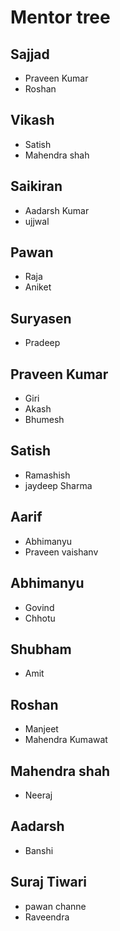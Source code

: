 # Mentor tree

## Sajjad
* Praveen Kumar
* Roshan


## Vikash
* Satish
* Mahendra shah

## Saikiran
* Aadarsh Kumar 
* ujjwal


## Pawan
* Raja
* Aniket

## Suryasen
* Pradeep



## Praveen Kumar
* Giri
* Akash
* Bhumesh


## Satish
* Ramashish
* jaydeep Sharma

## Aarif
* Abhimanyu
* Praveen vaishanv


## Abhimanyu
* Govind
* Chhotu

## Shubham
* Amit


## Roshan
* Manjeet
* Mahendra Kumawat


## Mahendra shah
* Neeraj


## Aadarsh
* Banshi


## Suraj Tiwari
* pawan channe
* Raveendra

